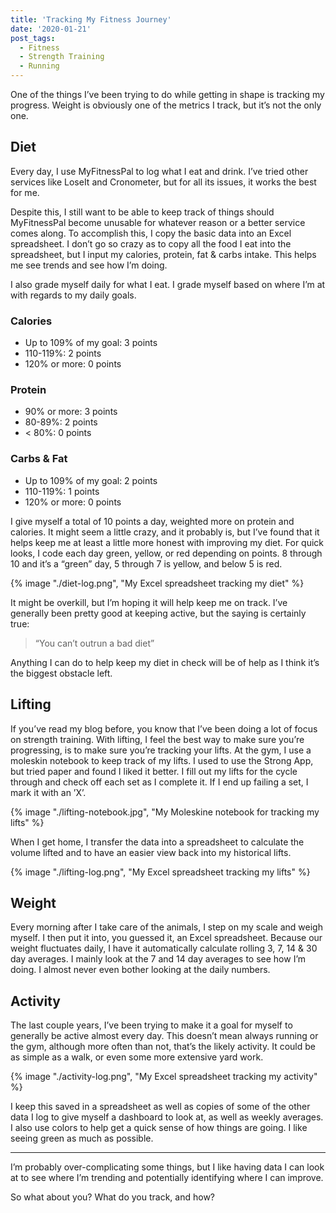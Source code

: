 ```yaml
---
title: 'Tracking My Fitness Journey'
date: '2020-01-21'
post_tags:
  - Fitness
  - Strength Training
  - Running
---
```


One of the things I’ve been trying to do while getting in shape is tracking my progress. Weight is obviously one of the metrics I track, but it’s not the only one.
<!-- excerpt -->

## Diet

Every day, I use MyFitnessPal to log what I eat and drink. I’ve tried other services like LoseIt and Cronometer, but for all its issues, it works the best for me.

Despite this, I still want to be able to keep track of things should MyFitnessPal become unusable for whatever reason or a better service comes along. To accomplish this, I copy the basic data into an Excel spreadsheet. I don’t go so crazy as to copy all the food I eat into the spreadsheet, but I input my calories, protein, fat & carbs intake. This helps me see trends and see how I’m doing.

I also grade myself daily for what I eat. I grade myself based on where I’m at with regards to my daily goals.

### Calories

-   Up to 109% of my goal: 3 points
-   110-119%: 2 points
-   120% or more: 0 points

### Protein

-   90% or more: 3 points
-   80-89%: 2 points
-   < 80%: 0 points

### Carbs & Fat

-   Up to 109% of my goal: 2 points
-   110-119%: 1 points
-   120% or more: 0 points

I give myself a total of 10 points a day, weighted more on protein and calories. It might seem a little crazy, and it probably is, but I’ve found that it helps keep me at least a little more honest with improving my diet. For quick looks, I code each day green, yellow, or red depending on points. 8 through 10 and it’s a “green” day, 5 through 7 is yellow, and below 5 is red.

{% image "./diet-log.png", "My Excel spreadsheet tracking my diet" %}

It might be overkill, but I’m hoping it will help keep me on track. I’ve generally been pretty good at keeping active, but the saying is certainly true:

> “You can’t outrun a bad diet”

Anything I can do to help keep my diet in check will be of help as I think it’s the biggest obstacle left.

## Lifting

If you’ve read my blog before, you know that I’ve been doing a lot of focus on strength training. With lifting, I feel the best way to make sure you’re progressing, is to make sure you’re tracking your lifts. At the gym, I use a moleskin notebook to keep track of my lifts. I used to use the Strong App, but tried paper and found I liked it better. I fill out my lifts for the cycle through and check off each set as I complete it. If I end up failing a set, I mark it with an ’X’.

{% image "./lifting-notebook.jpg", "My Moleskine notebook for tracking my lifts" %}

When I get home, I transfer the data into a spreadsheet to calculate the volume lifted and to have an easier view back into my historical lifts.

{% image "./lifting-log.png", "My Excel spreadsheet tracking my lifts" %}

## Weight

Every morning after I take care of the animals, I step on my scale and weigh myself. I then put it into, you guessed it, an Excel spreadsheet. Because our weight fluctuates daily, I have it automatically calculate rolling 3, 7, 14 & 30 day averages. I mainly look at the 7 and 14 day averages to see how I’m doing. I almost never even bother looking at the daily numbers.

## Activity

The last couple years, I’ve been trying to make it a goal for myself to generally be active almost every day. This doesn’t mean always running or the gym, although more often than not, that’s the likely activity. It could be as simple as a walk, or even some more extensive yard work.

{% image "./activity-log.png", "My Excel spreadsheet tracking my activity" %}

I keep this saved in a spreadsheet as well as copies of some of the other data I log to give myself a dashboard to look at, as well as weekly averages. I also use colors to help get a quick sense of how things are going. I like seeing green as much as possible.

<hr />

I’m probably over-complicating some things, but I like having data I can look at to see where I’m trending and potentially identifying where I can improve.

So what about you? What do you track, and how?
